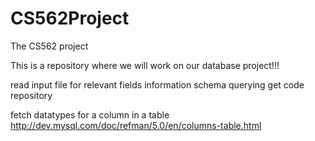 CS562Project
============

The CS562 project

This is a repository where we will work on our database project!!!

read input file for relevant fields
information schema querying
get code repository


fetch datatypes for a column in a table
http://dev.mysql.com/doc/refman/5.0/en/columns-table.html